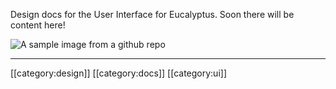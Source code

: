 Design docs for the User Interface for Eucalyptus.  Soon there will be content here!

![A sample image from a github repo](https://raw.github.com/mroth/lolcommits/gh-pages/sample8.jpg)

*****

[[category:design]]
[[category:docs]]
[[category:ui]]